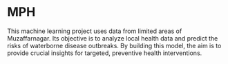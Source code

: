 # MPH
This machine learning project uses data from limited areas of Muzaffarnagar. Its objective is to analyze local health data and predict the risks of waterborne disease outbreaks. By building this model, the aim is to provide crucial insights for targeted, preventive health interventions.
